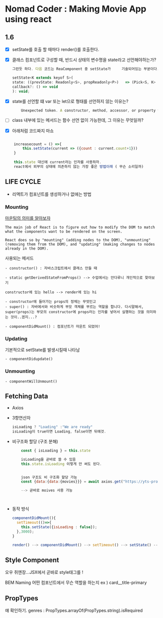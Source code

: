 # Nomad Coder : Making Movie App using react

## 1.6 

- [x] setState를 호출 할 때마다 render()를 호출한다.

- [x] 클래스 컴포넌트로 구성할 때, 반드시 상태의 변수명을 state라고 선언해야하는가? 
    ```javascript
    그런듯 하다. 다음 코드는 ReaComponent 중 setState가     기술되어있는 부분이다.

    setState<K extends keyof S>(
    state: ((prevState: Readonly<S>, propReadonly<P>)   => (Pick<S, K> | S | nu) | (Pick<S, K> | S |      null),
    callback?: () => void
    ): void;
    ``` 


- [x] state를 선언할 떄 var 또는 let으로 형태를 선언하지 않는 이유는? 

    ```javascript
        Unexpected token. A constructor, method, accessor, or property was expected.ts(1068)
    ```

- [ ] class 내부에 있는 메서드는 함수 선언 없이 가능한데, 그 이유는 무엇일까?

- [x] 아래처럼 코드짜지 마쇼

```javascript

    increasecount = () =>{
        this.setState(current => ({count : current.count+1}))
    }
    
    this.state 대신에 current라는 인자를 사용하자.
    react에서 외부의 상태에 의존하지 않는 가장 좋은 방법이래 ( 무슨 소리일까)

```

## LIFE CYCLE

- 리액트가 컴포넌트를 생성하거나 없애는 방법

### Mounting
[마운팅의 의미를 알아보자](https://stackoverflow.com/questions/31556450/what-is-mounting-in-react-js)

```
The main job of React is to figure out how to modify the DOM to match what the components want to be rendered on the screen.

React does so by "mounting" (adding nodes to the DOM), "unmounting" (removing them from the DOM), and "updating" (making changes to nodes already in the DOM).
```

사용되는 메서드

    - constructor() : 자바스크립트에서 클래스 만들 때

    - static getDerivedStateFromProps() --> 수업에서는 안다루니 개인적으로 찾아보기

    constructor에 있는 hello --> render에 있는 hi

    - constructor에 들어가는 props의 정체는 무엇인고
    - super() : 자바에서와 비슷하게 부모 객체를 부르는 역할을 합니다. 다시말해서, super(props)는 부모의 constructor에 props라는 인자를 넣어서 실행하는 것을 의미하는 것이..겠지...?
    
    - componentDidMount() : 컴포넌트가 마운트 되었어! 
        

### Updating
기본적으로 setState를 발생시킬때 나타남

    - componentDidupdate()



### Unmounting

    - componentWillUnmount()


## Fetching Data

- Axios


- 3항연산자 

    ```javascript
    isLoading ? "Loading" :"We are ready"
    isLoading이 true이면 Loading, false이면 뒤에것.
    ```

- 비구조화 할당 (구조 분해)

    ```javascript
        const { isLoading } = this.state

        isLoading을 곧바로 쓸 수 있음
        this.state.isLoading 이렇게 안 써도 된다.

        
        json 구조도 비 구조화 할당 가능
        const {data:{data:{movies}}} = await axios.get("https://yts-proxy.nomadcoders1.now.sh/list_movies.json");

        --> 곧바로 moives 사용 가능

    


    ```    

- 동작 방식

    ```javascript
    componentDidMount(){
      setTimeout(()=>{
        this.setState({isLoading : false});
      },3000);
    }

    render() --> componentDidMount() --> setTimeout() --> setState() --> render()
    ```


## Style Component

오우 쥐엔장...JSX에서 곧바로 style태그를 !

BEM Naming 어떤 컴포넌트에서 무슨 역할을 하는지 ex ) card__title-primary


## PropTypes

얘 확인하기.
genres : PropTypes.arrayOf(PropTypes.string).isRequired

